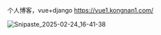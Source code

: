 个人博客，vue+django
https://vue1.kongnan1.com/

![Snipaste_2025-02-24_16-41-38](https://github.com/user-attachments/assets/8ecabb0f-d277-4669-866f-fcf4c0a179ac)

